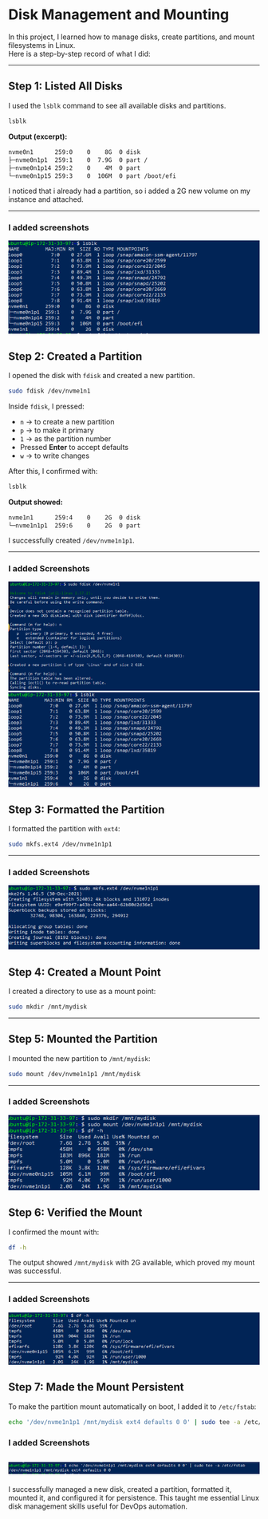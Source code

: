 # Disk Management and Mounting

In this project, I learned how to manage disks, create partitions, and mount filesystems in Linux.  
Here is a step-by-step record of what I did:

---

## Step 1: Listed All Disks
I used the `lsblk` command to see all available disks and partitions.

```bash
lsblk
```

**Output (excerpt):**
```
nvme0n1      259:0    0    8G  0 disk
├─nvme0n1p1  259:1    0  7.9G  0 part /
├─nvme0n1p14 259:2    0    4M  0 part
└─nvme0n1p15 259:3    0  106M  0 part /boot/efi
```

I noticed that i already had a partition, so i added a 2G new volume on my instance and attached. 

---

### I added  screenshots
![alt text](images4/lsblk.png)


## Step 2: Created a Partition
I opened the disk with `fdisk` and created a new partition.

```bash
sudo fdisk /dev/nvme1n1
```

Inside `fdisk`, I pressed:
- `n` → to create a new partition  
- `p` → to make it primary  
- `1` → as the partition number  
- Pressed **Enter** to accept defaults  
- `w` → to write changes

After this, I confirmed with:

```bash
lsblk
```

**Output showed:**
```
nvme1n1      259:4    0    2G  0 disk
└─nvme1n1p1  259:6    0    2G  0 part
```

I successfully created `/dev/nvme1n1p1`.

---

### I added Screenshots
![alt text](images4/sudo-fdisk.png)
![alt text](images4/lsblk2.png)

## Step 3: Formatted the Partition
I formatted the partition with `ext4`:

```bash
sudo mkfs.ext4 /dev/nvme1n1p1
```

---

### I added Screenshots
![alt text](images4/format%20patition.png)


## Step 4: Created a Mount Point
I created a directory to use as a mount point:

```bash
sudo mkdir /mnt/mydisk
```

---

## Step 5: Mounted the Partition
I mounted the new partition to `/mnt/mydisk`:

```bash
sudo mount /dev/nvme1n1p1 /mnt/mydisk
```

---

### I added Screenshots
![alt text](images4/mount%20.png)

## Step 6: Verified the Mount
I confirmed the mount with:

```bash
df -h
```

The output showed `/mnt/mydisk` with 2G available, which proved my mount was successful.

---

### I added Screenshots
![alt text](images4/df%20-h.png)

## Step 7: Made the Mount Persistent
To make the partition mount automatically on boot, I added it to `/etc/fstab`:

```bash
echo '/dev/nvme1n1p1 /mnt/mydisk ext4 defaults 0 0' | sudo tee -a /etc/fstab
```
### I added Screenshots
![alt text](images4/echo.png)
---

I successfully managed a new disk, created a partition, formatted it, mounted it, and configured it for persistence. This taught me essential Linux disk management skills useful for DevOps automation.
